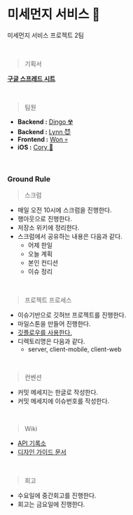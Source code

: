 # 미세먼지 서비스 💨

미세먼지 서비스 프로젝트 2팀

<br>

> 기획서

[**구글 스프레드 시트**](https://docs.google.com/spreadsheets/d/1BTmeG2f5LyCf106FYkBIfaoFl4QfOKf-StPW2wJHG_I/edit#gid=0)

<br>

> 팀원

- **Backend :** [Dingo ☢️](https://github.com/kyungrae)
- **Backend :** [Lynn 😈](https://github.com/beemiel)
- **Frontend :** [Won 💀](https://github.com/sangwon21)
- **iOS :** [Cory 🦊](https://github.com/corykim0829)

<br>

### Ground Rule

> 스크럼

- 매일 오전 10시에 스크럼을 진행한다.
- 행아웃으로 진행한다.
- 저장소 위키에 정리한다.
- 스크럼에서 공유하는 내용은 다음과 같다.
  - 어제 한일
  - 오늘 계획
  - 본인 컨디션
  - 이슈 정리

<br>

> 프로젝트 프로세스

- 이슈기반으로 깃허브 프로젝트를 진행한다.
- 마일스톤을 만들어 진행한다.
- [깃플로우를 사용한다.](https://woowabros.github.io/experience/2017/10/30/baemin-mobile-git-branch-strategy.html)
- 디렉토리명은 다음과 같다.
  - server, client-mobile, client-web

<br>

> 컨벤션

- 커밋 메세지는 한글로 작성한다.
- 커밋 메세지에 이슈번호를 작성한다.

<br>

> Wiki

- [API 기록소](https://github.com/codesquad-member-2020/dust-2/wiki/API-%EA%B8%B0%EB%A1%9D%EC%86%8C)
- [디자인 가이드 문서](https://github.com/codesquad-member-2020/dust-2/wiki/%EB%94%94%EC%9E%90%EC%9D%B8-%EA%B0%80%EC%9D%B4%EB%93%9C-%EB%AC%B8%EC%84%9C)

<br>

> 회고

- 수요일에 중간회고를 진행한다.
- 회고는 금요일에 진행한다.

<br>